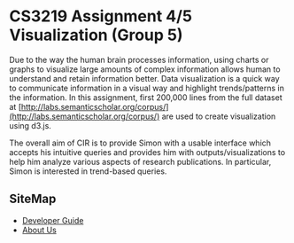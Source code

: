 # CS3219 Assignment 4/5 Visualization (Group 5)

Due to the way the human brain processes information, using charts or graphs to visualize large amounts of complex information allows human to understand and retain information better. Data visualization is a quick way to communicate information in a visual way and highlight trends/patterns in the information. In this assignment, first 200,000 lines from the full dataset at [http://labs.semanticscholar.org/corpus/](http://labs.semanticscholar.org/corpus/) are used to create visualization using d3.js.

The overall aim of CIR is to provide Simon with a usable interface which accepts his intuitive queries and provides him with outputs/visualizations to help him analyze various aspects of research publications. In particular, Simon is interested in trend-based queries.

## SiteMap
* [Developer Guide](docs/developerGuide.md)
* [About Us](docs/aboutUs.md)

